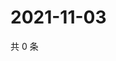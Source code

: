 # 2021-11-03

共 0 条

<!-- BEGIN WEIBO -->
<!-- 最后更新时间 Wed Nov 03 2021 10:28:45 GMT+0800 (China Standard Time) -->

<!-- END WEIBO -->
